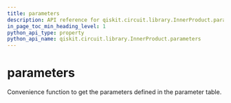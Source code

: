 ```yaml
---
title: parameters
description: API reference for qiskit.circuit.library.InnerProduct.parameters
in_page_toc_min_heading_level: 1
python_api_type: property
python_api_name: qiskit.circuit.library.InnerProduct.parameters
---
```


# parameters

Convenience function to get the parameters defined in the parameter table.

